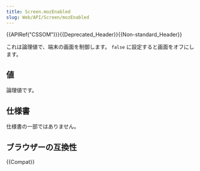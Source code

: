 ```yaml
---
title: Screen.mozEnabled
slug: Web/API/Screen/mozEnabled
---
```

{{APIRef("CSSOM")}}{{Deprecated_Header}}{{Non-standard_Header}}

これは論理値で、端末の画面を制御します。 `false` に設定すると画面をオフにします。

## 値

論理値です。

## 仕様書

仕様書の一部ではありません。

## ブラウザーの互換性

{{Compat}}
